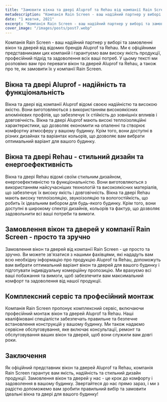 ```yaml
---
title: "Замовити вікна та двері Aluprof та Rehau від компанії Rain Screen - ваш надійний партнер"
metadescription: "Компанія Rain Screen - ваш надійний партнер у виборі та замовленні вікон та дверей від відомих брендів Aluprof та Rehau. Ми є офіційними представниками цих компаній і гарантуємо вам високу якість продукції, професійний підхід та задоволення всіх ваші потреб."
date: "1 жовтня, 2021"
excerpt: "Компанія Rain Screen - ваш надійний партнер у виборі та замовленні вікон та дверей від відомих брендів Aluprof та Rehau. Ми є офіційними представниками цих компаній і гарантуємо вам високу якість продукції..."
cover_image: "/images/posts/post7.webp"
---
```


Компанія Rain Screen - ваш надійний партнер у виборі та замовленні вікон та дверей від відомих брендів Aluprof та Rehau. Ми є офіційними представниками цих компаній і гарантуємо вам високу якість продукції, професійний підхід та задоволення всіх ваші потреб. У цьому тексті ми розповімо вам про переваги вікон та дверей Aluprof та Rehau, а також про те, як замовити їх у компанії Rain Screen.

## Вікна та двері Aluprof - надійність та функціональність

Вікна та двері від компанії Aluprof відомі своєю надійністю та високою якістю. Вони виготовляються з використанням високоякісних алюмінієвих профілів, що забезпечує їх стійкість до зовнішніх впливів і довговічність. Вікна та двері Aluprof мають високі теплоізоляційні характеристики, що дозволяє економити на опаленні та створює комфортну атмосферу у вашому будинку. Крім того, вони доступні в різних дизайнах та варіантах кольорів, що дозволяє вам вибрати оптимальний варіант для вашого будинку.

## Вікна та двері Rehau - стильний дизайн та енергоефективність

Вікна та двері Rehau відомі своїм стильним дизайном, енергоефективністю та функціональністю. Вони виготовляються з використанням найсучасніших технологій та високоякісних матеріалів, що забезпечує їх високу якість і довговічність. Вікна та двері Rehau мають високу теплоізоляцію, звукоізоляцію та вологостійкість, що робить їх ідеальним вибором для будь-якого будинку. Крім того, вони доступні в широкому спектрі дизайнів, кольорів та фактур, що дозволяє задовольнити всі ваші потреби та вимоги.

## Замовлення вікон та дверей у компанії Rain Screen - просто та зручно

Замовлення вікон та дверей від компанії Rain Screen - це просто та зручно. Ви можете зв'язатися з нашими фахівцями, які нададуть вам всю необхідну інформацію про продукцію Aluprof та Rehau, допоможуть вам вибрати оптимальний варіант вікон та дверей для вашого будинку і підготувати індивідуальну комерційну пропозицію. Ми врахуємо всі ваші побажання та вимоги, щоб забезпечити вам максимальний комфорт та задоволення від нашої продукції.

## Комплексний сервіс та професійний монтаж

Компанія Rain Screen пропонує комплексний сервіс, включаючи професійний монтаж вікон та дверей Aluprof та Rehau. Наші кваліфіковані спеціалісти забезпечать правильне та безпечне встановлення конструкцій у вашому будинку. Ми також надаємо сервісне обслуговування, яке включає консультації, ремонт та обслуговування ваших вікон та дверей, щоб вони служили вам довгі роки.

## Заключення

Як офіційний представник вікон та дверей Aluprof та Rehau, компанія Rain Screen гарантує вам якість, надійність та стильний дизайн продукції. Замовлення вікон та дверей у нас - це крок до комфорту і задоволення в вашому будинку. Звертайтеся до нас прямо зараз, і ми з радістю допоможемо вам зробити правильний вибір та замовити ідеальні вікна та двері для вашого будинку!
